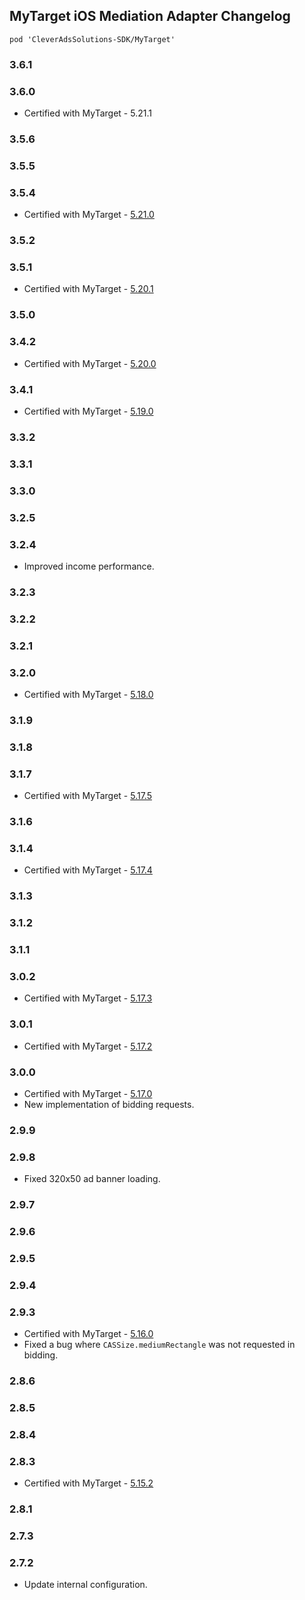 ## MyTarget iOS Mediation Adapter Changelog
`pod 'CleverAdsSolutions-SDK/MyTarget'`

### 3.6.1

### 3.6.0
- Certified with MyTarget - 5.21.1

### 3.5.6

### 3.5.5

### 3.5.4
- Certified with MyTarget - [5.21.0](https://target.my.com/help/partners/mob/ioshistory/en)

### 3.5.2

### 3.5.1
- Certified with MyTarget - [5.20.1](https://target.my.com/help/partners/mob/ioshistory/en)

### 3.5.0

### 3.4.2
- Certified with MyTarget - [5.20.0](https://target.my.com/help/partners/mob/ioshistory/en)

### 3.4.1
- Certified with MyTarget - [5.19.0](https://target.my.com/help/partners/mob/ioshistory/en)

### 3.3.2

### 3.3.1

### 3.3.0

### 3.2.5

### 3.2.4
- Improved income performance.

### 3.2.3

### 3.2.2

### 3.2.1

### 3.2.0
- Certified with MyTarget - [5.18.0](https://target.my.com/help/partners/mob/ioshistory/en)

### 3.1.9

### 3.1.8

### 3.1.7
- Certified with MyTarget - [5.17.5](https://target.my.com/help/partners/mob/ioshistory/ru)

### 3.1.6

### 3.1.4
- Certified with MyTarget - [5.17.4](https://target.my.com/help/partners/mob/ioshistory/ru)

### 3.1.3

### 3.1.2

### 3.1.1

### 3.0.2
- Certified with MyTarget - [5.17.3](https://target.my.com/help/partners/mob/ioshistory/ru)

### 3.0.1
- Certified with MyTarget - [5.17.2](https://target.my.com/help/partners/mob/ioshistory/ru)

### 3.0.0
- Certified with MyTarget - [5.17.0](https://target.my.com/help/partners/mob/ioshistory/ru)
- New implementation of bidding requests.

### 2.9.9

### 2.9.8
- Fixed 320x50 ad banner loading.

### 2.9.7

### 2.9.6

### 2.9.5

### 2.9.4

### 2.9.3
- Certified with MyTarget - [5.16.0](https://target.my.com/help/partners/mob/ioshistory/ru)
- Fixed a bug where `CASSize.mediumRectangle` was not requested in bidding.

### 2.8.6

### 2.8.5

### 2.8.4

### 2.8.3
- Certified with MyTarget - [5.15.2](https://target.my.com/help/partners/mob/ioshistory/en)

### 2.8.1

### 2.7.3

### 2.7.2
- Update internal configuration.